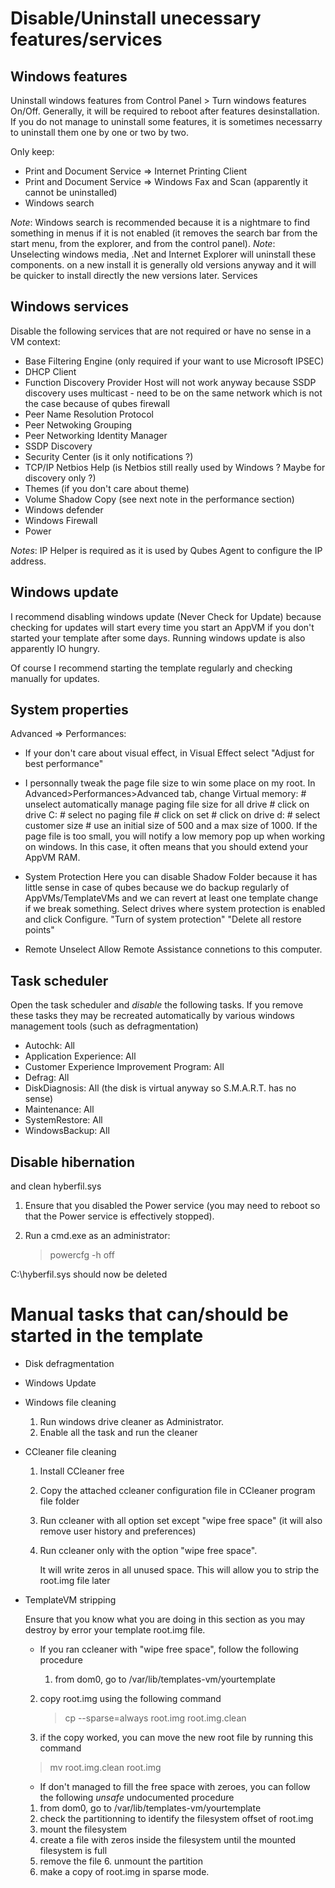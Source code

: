 Disable/Uninstall unecessary features/services
=============================

Windows features
----------------------------

Uninstall windows features from Control Panel > Turn windows features On/Off. Generally, it will be required to reboot after features desinstallation. If you do not manage to uninstall some features, it is sometimes necessarry to uninstall them one by one or two by two.

Only keep:

 * Print and Document Service => Internet Printing Client
 * Print and Document Service => Windows Fax and Scan (apparently it cannot be uninstalled)
 * Windows search

*Note*: Windows search is recommended because it is a nightmare to find something in menus if it is not enabled (it removes the search bar from the start menu, from the explorer, and from the control panel).
*Note*: Unselecting windows media, .Net and Internet Explorer will uninstall these components. on a new install it is generally old versions anyway and it will be quicker to install directly the new versions later.
Services

Windows services
---------------------------

Disable the following services that are not required or have no sense in a VM context:

 * Base Filtering Engine (only required if your want to use Microsoft IPSEC)
 * DHCP Client
 * Function Discovery Provider Host
    will not work anyway because SSDP discovery uses multicast - need to be on the same network which is not the case because of qubes firewall
 * Peer Name Resolution Protocol
 * Peer Netwoking Grouping
 * Peer Networking Identity Manager
 * SSDP Discovery
 * Security Center (is it only notifications ?)
 * TCP/IP Netbios Help (is Netbios still really used by Windows ? Maybe for discovery only ?)
 * Themes (if you don't care about theme)
 * Volume Shadow Copy (see next note in the performance section)
 * Windows defender
 * Windows Firewall
 * Power

*Notes*: IP Helper is required as it is used by Qubes Agent to configure the IP address.

Windows update
--------------------------

I recommend disabling windows update (Never Check for Update) because checking for updates will start every time you start an AppVM if you don't started your template after some days. Running windows update is also apparently IO hungry.

Of course I recommend starting the template regularly and checking manually for updates.

System properties
---------------------------

Advanced => Performances:

 * If your don't care about visual effect, in Visual Effect select "Adjust for best performance"
 * I personnally tweak the page file size to win some place on my root. In Advanced>Performances>Advanced tab, change Virtual memory:
        # unselect automatically manage paging file size for all drive
        # click on drive C:
        # select no paging file
        # click on set
        # click on drive d:
        # select customer size
        # use an initial size of 500 and a max size of 1000. If the page file is too small, you will notify a low memory pop up when working on windows. In this case, it often means that you should extend your AppVM RAM.

 * System Protection
    Here you can disable Shadow Folder because it has little sense in case of qubes because we do backup regularly of AppVMs/TemplateVMs and we can revert at least one template change if we break something.
    Select drives where system protection is enabled and click Configure. "Turn of system protection" "Delete all restore points"

 * Remote
    Unselect Allow Remote Assistance connetions to this computer.

Task scheduler
-----------------------

Open the task scheduler and *disable* the following tasks. If you remove these tasks they may be recreated automatically by various windows management tools (such as defragmentation)

 * Autochk: All
 * Application Experience: All
 * Customer Experience Improvement Program: All
 * Defrag: All
 * DiskDiagnosis: All (the disk is virtual anyway so S.M.A.R.T. has no sense)
 * Maintenance: All
 * SystemRestore: All
 * WindowsBackup: All

Disable hibernation
------------------------------

and clean hyberfil.sys

 1. Ensure that you disabled the Power service (you may need to reboot so that the Power service is effectively stopped).

 2. Run a cmd.exe as an administrator:
    > powercfg -h off

C:\hyberfil.sys should now be deleted

Manual tasks that can/should be started in the template
===================================

 * Disk defragmentation
 
 * Windows Update
 
 * Windows file cleaning
    1. Run windows drive cleaner as Administrator.
    2. Enable all the task and run the cleaner

 * CCleaner file cleaning
    1. Install CCleaner free
    2. Copy the attached ccleaner configuration file in CCleaner program file folder
    3. Run ccleaner with all option set except "wipe free space" (it will also remove user history and preferences)
    4. Run ccleaner only with the option "wipe free space".
    
        It will write zeros in all unused space. This will allow you to strip the root.img file later
	
 * TemplateVM stripping
 
    Ensure that you know what you are doing in this section as you may destroy by error your template root.img file.
 
    * If you ran ccleaner with "wipe free space", follow the following procedure
    
        1. from dom0, go to /var/lib/templates-vm/yourtemplate
	2. copy root.img using the following command
	
        > cp --sparse=always root.img root.img.clean
	
	3. if the copy worked, you can move the new root file by running this command
	
	> mv root.img.clean root.img
    
    * If don't managed to fill the free space with zeroes, you can follow the following  *unsafe* undocumented procedure
    
	1. from dom0, go to /var/lib/templates-vm/yourtemplate
	2. check the partitionning to identify the filesystem offset of root.img
	3. mount the filesystem
	4. create a file with zeros inside the filesystem until the mounted filesystem is full
	5. remove the file
        6. unmount the partition
	7. make a copy of root.img in sparse mode.
	